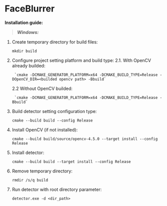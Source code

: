 # FaceBlurrer

**Installation guide:**

>***Windows:***
1. Create temporary directory for build files:

    `mkdir build`
2. Configure project setting platform and build type:
	2.1. With OpenCV already builded:

		`cmake -DCMAKE_GENERATOR_PLATFORM=x64 -DCMAKE_BUILD_TYPE=Release -DOpenCV_DIR=<builded opencv path> -Bbuild`
	2.2 Without OpenCV builded:
		
		`cmake -DCMAKE_GENERATOR_PLATFORM=x64 -DCMAKE_BUILD_TYPE=Release -Bbuild`
3. Build detector setting configuration type:
	
	`cmake --build build --config Release`
4. Install OpenCV (if not installed):
	
	`cmake --build build/source/opencv-4.5.0 --target install --config Release`
5. Install detector:

	`cmake --build build --target install --config Release`
6. Remove temporary directory:

	`rmdir /s/q build`
7. Run detector with root directory parameter:

	`detector.exe -d <dir_path>`
